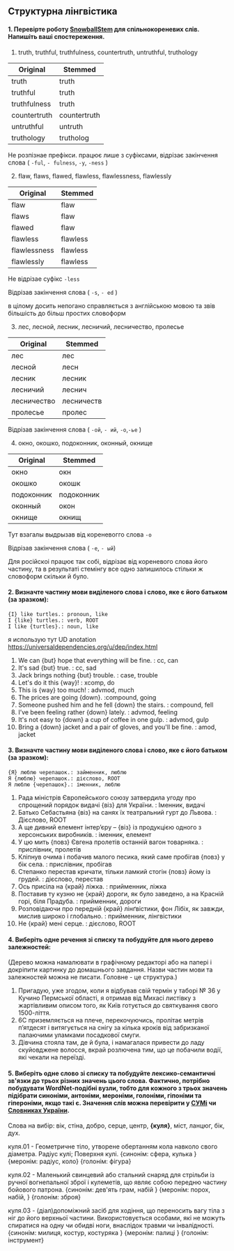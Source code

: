 ## Структурна лінгвістика

#### 1. Перевірте роботу [SnowballStem](http://snowballstem.org/) для спільнокореневих слів. Напишіть ваші спостереження.

1. truth, truthful, truthfulness, countertruth, untruthful, truthology

| **Original** | **Stemmed**  |
|--------------|--------------|
| truth        | truth        |
| truthful     | truth        |
| truthfulness | truth        |
| countertruth | countertruth |
| untruthful   | untruth      |
| truthology   | trutholog    |

Не розпізнае префікси.
працює лише з суфіксами, відрізає закінчення слова ( ```-ful```, ```- fulness```, ```-y```, ```-ness``` )

2. flaw, flaws, flawed, flawless, flawlessness, flawlessly

| **Original** | **Stemmed** |
|--------------|-------------|
| flaw         | flaw        |
| flaws        | flaw        |
| flawed       | flaw        |
| flawless     | flawless    |
| flawlessness | flawless    |
| flawlessly   | flawless    |

Не відрізае суфікс ```-less```

Відрізав закінчення слова ( ```-s```, ```- ed``` )

в цілому досить непогано справляється з англійською мовою та звів більшість до більш простих словоформ
 
3. лес, лесной, лесник, лесничий, лесничество, пролесье

| **Original** | **Stemmed** |
|--------------|-------------|
| лес          | лес         |
| лесной       | лесн        |
| лесник       | лесник      |
| лесничий     | леснич      |
| лесничество  | лесничеств  |
| пролесье     | пролес      |

Відрізав закінчення слова ( ```-ой```, ```- ий```, ```-о```,```-ье``` )

4. окно, окошко, подоконник, оконный, окнище

| **Original** | **Stemmed** |
|--------------|-------------|
| окно         | окн         |
| окошко       | окошк       |
| подоконник   | подоконник  |
| оконный      | окон        |
| окнище       | окнищ       |

Тут взагалы выдрызав від кореневогго слова ```-о```

Відрізав закінчення слова ( ```-е```, ```- ый```)

Для російскоі працює так собі, відрізає від кореневого слова його частину, та в результаті стемінгу все одно залишилось стільки ж словоформ скільки й було. 
#### 2. Визначте частину мови виділеного слова і слово, яке є його батьком (за зразком):

```
{I} like turtles.: pronoun, like  
I {like} turtles.: verb, ROOT  
I like {turtles}.: noun, like
```

я использую тут UD anotation https://universaldependencies.org/u/dep/index.html

1. We can {but} hope that everything will be fine. : cc, can
2. It's sad {but} true. : cc, sad
3. Jack brings nothing {but} trouble. : case, trouble
4. Let's do it this {way}! : xcomp, do
5. This is {way} too much! : advmod, much
6. The prices are going {down}. :compound, going
7. Someone pushed him and he fell {down} the stairs. : compound, fell
8. I’ve been feeling rather {down} lately. : advmod, feeling
9. It's not easy to {down} a cup of coffee in one gulp. : advmod, gulp
10. Bring a {down} jacket and a pair of gloves, and you'll be fine. : amod, jacket

#### 3. Визначте частину мови виділеного слова і слово, яке є його батьком (за зразком):

```
{Я} люблю черепашок.: займенник, люблю  
Я {люблю} черепашок.: дієслово, ROOT  
Я люблю {черепашок}.: іменник, люблю  
```

1. Рада міністрів Європейського союзу затвердила угоду про спрощений порядок видачі {віз} для України. : Іменник, видачі 
2. Батько Себастьяна {віз} на санях їх театральний гурт до Львова. : Дієслово, ROOT
3. А ще дивний елемент інтер’єру – {віз} із продукцією одного з херсонських виробників. : іменник, елемент
4. У цю мить {повз} Євгена пролетів останній вагон товарняка. : прислівник, пролетів
5. Кліпнув очима і побачив малого песика, який саме пробігав {повз} у бік села. : прислівник, пробігав
6. Степанко перестав кричати, тільки ламкий стогін {повз} йому із грудей. : дієслово, перестав
7. Ось присіла на {край} ліжка. : прийменник, ліжка
8. Поставив ту кузню не {край} дороги, як було заведено, а на Красній горі, біля Прадуба. : прийменник, дороги
9. Розповідаючи про передній {край} лінґвістики, фон Лібіх, як завжди, мислив широко і глобально. : прийменник, лінгвістики
10. Не {край} мені серце. : дієслово, ROOT

#### 4. Виберіть одне речення зі списку та побудуйте для нього дерево залежностей:

(Дерево можна намалювати в графічному редакторі або на папері і докріпити картинку до домашнього завдання. Назви частин мови та залежностей можна не писати. Головне - це структура.)

1. Пригадую, уже згодом, коли я відбував свій термін у таборі № 36 у Кучино Пермської області, я отримав від Михасі листівку з жартівливим описом того, як Київ готується до святкування свого 1500-ліття.
2. 6C приземляється на плече, перекочуючись, пролітає метрів п’ятдесят і витягується на снігу за кілька кроків від забризканої палаючими уламками посадкової смуги.
3. Дівчина стояла там, де й була, і намагалася привести до ладу скуйовджене волосся, вкрай розлючена тим, що це побачили водії, які чекали на переїзді.

#### 5. Виберіть одне cлово зі списку та побудуйте лексико-семантичні зв'язки до трьох різних значень цього слова. Фактично, потрібно побудувати WordNet-подібні вузли, тобто для кожного з трьох значень підібрати синоніми, антоніми, мероніми, голоніми, гіпоніми та гіпероніми, якщо такі є. Значення слів можна перевірити у [СУМі](http://sum.in.ua/) чи [Словниках України](http://lcorp.ulif.org.ua/dictua/).

Слова на вибір: вік, стіна, добро, серце, центр, **{куля}**, міст, ланцюг, бік, дух.

куля.01 - Геометричне тіло, утворене обертанням кола навколо свого діаметра. Радіус кулі; Поверхня кулі. {синонім: сфера, кулька } {меронім: радіус, коло} {голонім: фігура}

куля.02 - Маленький свинцевий або стальний снаряд для стрільби із ручної вогнепальної зброї і кулеметів, що являє собою передню частину бойового патрона. {синонім: дев'ять грам,  набій  } {меронім: порох, набій, } {голонім: зброя}

куля.03 - (діал)допоміжний засіб для ходіння, що переносить вагу тіла з ніг до його верхньої частини. Використовується особами, які не можуть спиратися на одну чи обидві ноги, внаслідок травми чи інвалідності. {синонім: милиця, костур, костуряка } {меронім: палиці } {голонім: інструмент}